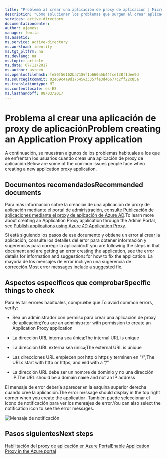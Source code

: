 ```yaml
---
title: "Problema al crear una aplicación de proxy de aplicación | Microsoft Docs"
description: "Cómo solucionar los problemas que surgen al crear aplicaciones de proxy de aplicación en el portal de administración de Azure AD"
services: active-directory
documentationcenter: 
author: ajamess
manager: femila
ms.assetid: 
ms.service: active-directory
ms.workload: identity
ms.tgt_pltfrm: na
ms.devlang: na
ms.topic: article
ms.date: 07/11/2017
ms.author: asteen
ms.openlocfilehash: fe56f56162ba7186f1b660a5b44fcef38f1dee9d
ms.sourcegitcommit: 02e69c4a9d17645633357fe3d46677c2ff22c85a
ms.translationtype: MT
ms.contentlocale: es-ES
ms.lasthandoff: 08/03/2017
---
```

# <a name="problem-creating-an-application-proxy-application"></a><span data-ttu-id="be9b2-103">Problema al crear una aplicación de proxy de aplicación</span><span class="sxs-lookup"><span data-stu-id="be9b2-103">Problem creating an Application Proxy application</span></span> 

<span data-ttu-id="be9b2-104">A continuación, se muestran algunos de los problemas habituales a los que se enfrentan los usuarios cuando crean una aplicación de proxy de aplicación.</span><span class="sxs-lookup"><span data-stu-id="be9b2-104">Below are some of the common issues people face when creating a new application proxy application.</span></span>

## <a name="recommended-documents"></a><span data-ttu-id="be9b2-105">Documentos recomendados</span><span class="sxs-lookup"><span data-stu-id="be9b2-105">Recommended documents</span></span> 

<span data-ttu-id="be9b2-106">Para más información sobre la creación de una aplicación de proxy de aplicación mediante el portal de administración, consulte [Publicación de aplicaciones mediante el proxy de aplicación de Azure AD](https://docs.microsoft.com/azure/active-directory/application-proxy-publish-azure-portal).</span><span class="sxs-lookup"><span data-stu-id="be9b2-106">To learn more about creating an Application Proxy application through the Admin Portal, see [Publish applications using Azure AD Application Proxy](https://docs.microsoft.com/azure/active-directory/application-proxy-publish-azure-portal).</span></span>

<span data-ttu-id="be9b2-107">Si está siguiendo los pasos de ese documento y obtiene un error al crear la aplicación, consulte los detalles del error para obtener información y sugerencias para corregir la aplicación.</span><span class="sxs-lookup"><span data-stu-id="be9b2-107">If you are following the steps in that document and are getting an error creating the application, see the error details for information and suggestions for how to fix the application.</span></span> <span data-ttu-id="be9b2-108">La mayoría de los mensajes de error incluyen una sugerencia de corrección.</span><span class="sxs-lookup"><span data-stu-id="be9b2-108">Most error messages include a suggested fix.</span></span> 

## <a name="specific-things-to-check"></a><span data-ttu-id="be9b2-109">Aspectos específicos que comprobar</span><span class="sxs-lookup"><span data-stu-id="be9b2-109">Specific things to check</span></span>

<span data-ttu-id="be9b2-110">Para evitar errores habituales, compruebe que:</span><span class="sxs-lookup"><span data-stu-id="be9b2-110">To avoid common errors, verify:</span></span>

-   <span data-ttu-id="be9b2-111">Sea un administrador con permiso para crear una aplicación de proxy de aplicación;</span><span class="sxs-lookup"><span data-stu-id="be9b2-111">You are an administrator with permission to create an Application Proxy application</span></span>

-   <span data-ttu-id="be9b2-112">La dirección URL interna sea única;</span><span class="sxs-lookup"><span data-stu-id="be9b2-112">The internal URL is unique</span></span>

-   <span data-ttu-id="be9b2-113">La dirección URL externa sea única;</span><span class="sxs-lookup"><span data-stu-id="be9b2-113">The external URL is unique</span></span>

-   <span data-ttu-id="be9b2-114">Las direcciones URL empiecen por http o https y terminen en "/";</span><span class="sxs-lookup"><span data-stu-id="be9b2-114">The URLs start with http or https, and end with a “/”</span></span>

-   <span data-ttu-id="be9b2-115">La dirección URL debe ser un nombre de dominio y no una dirección IP.</span><span class="sxs-lookup"><span data-stu-id="be9b2-115">The URL should be a domain name and not an IP address</span></span>

<span data-ttu-id="be9b2-116">El mensaje de error debería aparecer en la esquina superior derecha cuando cree la aplicación.</span><span class="sxs-lookup"><span data-stu-id="be9b2-116">The error message should display in the top right corner when you create the application.</span></span> <span data-ttu-id="be9b2-117">También puede seleccionar el icono de notificación para ver los mensajes de error.</span><span class="sxs-lookup"><span data-stu-id="be9b2-117">You can also select the notification icon to see the error messages.</span></span>

   ![Mensaje de notificación](./media/application-proxy-config-problem/error-message.png)

## <a name="next-steps"></a><span data-ttu-id="be9b2-119">Pasos siguientes</span><span class="sxs-lookup"><span data-stu-id="be9b2-119">Next steps</span></span>
[<span data-ttu-id="be9b2-120">Habilitación del proxy de aplicación en Azure Portal</span><span class="sxs-lookup"><span data-stu-id="be9b2-120">Enable Application Proxy in the Azure portal</span></span>](active-directory-application-proxy-enable.md)
